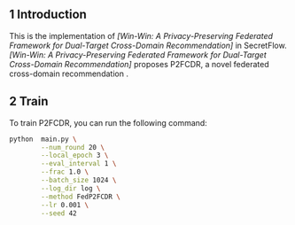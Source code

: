 ## 1 Introduction

This is the implementation of *[Win-Win: A Privacy-Preserving Federated Framework for Dual-Target Cross-Domain Recommendation]* in SecretFlow. *[Win-Win: A Privacy-Preserving Federated Framework for Dual-Target Cross-Domain Recommendation]* proposes P2FCDR, a novel federated cross-domain recommendation .

## 2 Train

To train P2FCDR, you can run the following command:

```bash
python  main.py \
        --num_round 20 \
        --local_epoch 3 \
        --eval_interval 1 \
        --frac 1.0 \
        --batch_size 1024 \
        --log_dir log \
        --method FedP2FCDR \
        --lr 0.001 \
        --seed 42 
```
